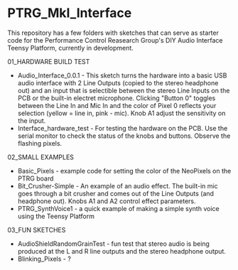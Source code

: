 # PTRG_MkI_Interface
This repository has a few folders with sketches that can serve as starter code for the Performance Control Reasearch Group's DIY Audio Interface Teensy Platform, currently in development.

01_HARDWARE BUILD TEST
* Audio_Interface_0.0.1 - This sketch turns the hardware into a basic USB audio interface with 2 Line Outputs (copied to the stereo headphone out) and an input that is selectible between the stereo Line Inputs on the PCB or the built-in electret microphone. Clicking "Button 0" toggles between the Line In and Mic In and the color of Pixel 0 reflects your selection (yellow = line in, pink - mic). Knob A1 adjust the sensitivity on the input.
* Interface_hardware_test - For testing the hardware on the PCB. Use the serial monitor to check the status of the knobs and buttons. Observe the flashing pixels.

02_SMALL EXAMPLES
* Basic_Pixels - example code for setting the color of the NeoPixels on the PTRG board
* Bit_Crusher-Simple - An example of an audio effect. The built-in mic goes through a bit crusher and comes out of the Line Outputs (and headphone out). Knobs A1 and A2 control effect parameters.
* PTRG_SynthVoice1 - a quick example of making a simple synth voice using the Teensy Platform

03_FUN SKETCHES
* AudioShieldRandomGrainTest - fun test that stereo audio is being produced at the L and R line outputs and the stereo headphone output.
* Blinking_Pixels - ?


